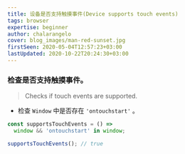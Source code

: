 ```yaml
---
title: 设备是否支持触摸事件(Device supports touch events)
tags: browser
expertise: beginner
author: chalarangelo
cover: blog_images/man-red-sunset.jpg
firstSeen: 2020-05-04T12:57:23+03:00
lastUpdated: 2020-10-22T20:24:30+03:00
---
```


### 检查是否支持触摸事件。
> Checks if touch events are supported.

- 检查 `Window` 中是否存在 `'ontouchstart'` 。

```js
const supportsTouchEvents = () =>
  window && 'ontouchstart' in window;
```

```js
supportsTouchEvents(); // true
```
